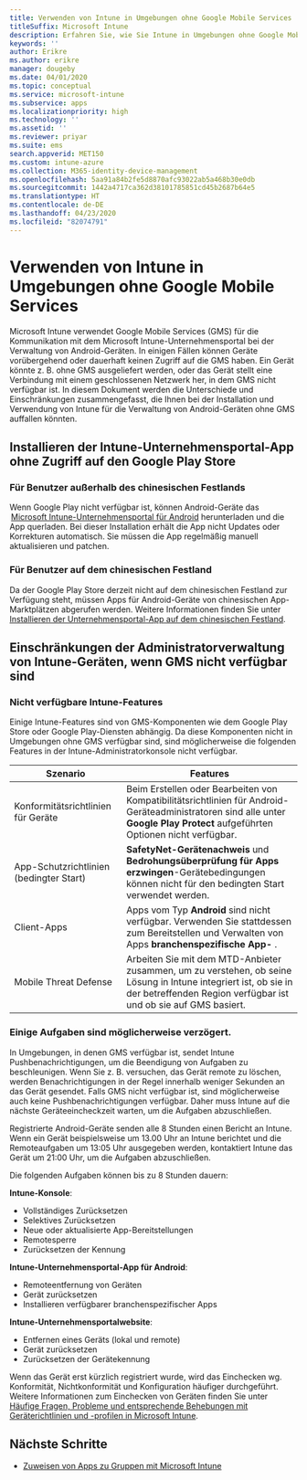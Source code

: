 ```yaml
---
title: Verwenden von Intune in Umgebungen ohne Google Mobile Services
titleSuffix: Microsoft Intune
description: Erfahren Sie, wie Sie Intune in Umgebungen ohne Google Mobile Services verwenden.
keywords: ''
author: Erikre
ms.author: erikre
manager: dougeby
ms.date: 04/01/2020
ms.topic: conceptual
ms.service: microsoft-intune
ms.subservice: apps
ms.localizationpriority: high
ms.technology: ''
ms.assetid: ''
ms.reviewer: priyar
ms.suite: ems
search.appverid: MET150
ms.custom: intune-azure
ms.collection: M365-identity-device-management
ms.openlocfilehash: 5aa91a84b2fe5d8870afc93022ab5a468b30e0db
ms.sourcegitcommit: 1442a4717ca362d38101785851cd45b2687b64e5
ms.translationtype: HT
ms.contentlocale: de-DE
ms.lasthandoff: 04/23/2020
ms.locfileid: "82074791"
---
```

# <a name="how-to-use-intune-in-environments-without-google-mobile-services"></a>Verwenden von Intune in Umgebungen ohne Google Mobile Services

Microsoft Intune verwendet Google Mobile Services (GMS) für die Kommunikation mit dem Microsoft Intune-Unternehmensportal bei der Verwaltung von Android-Geräten. In einigen Fällen können Geräte vorübergehend oder dauerhaft keinen Zugriff auf die GMS haben. Ein Gerät könnte z. B. ohne GMS ausgeliefert werden, oder das Gerät stellt eine Verbindung mit einem geschlossenen Netzwerk her, in dem GMS nicht verfügbar ist. In diesem Dokument werden die Unterschiede und Einschränkungen zusammengefasst, die Ihnen bei der Installation und Verwendung von Intune für die Verwaltung von Android-Geräten ohne GMS auffallen könnten.

## <a name="install-the-intune-company-portal-app-without-access-to-the-google-play-store"></a>Installieren der Intune-Unternehmensportal-App ohne Zugriff auf den Google Play Store 

### <a name="for-users-outside-of-mainland-china"></a>Für Benutzer außerhalb des chinesischen Festlands 

Wenn Google Play nicht verfügbar ist, können Android-Geräte das  [Microsoft Intune-Unternehmensportal für Android](https://www.microsoft.com/en-us/download/details.aspx?id=49140) herunterladen und die App querladen. Bei dieser Installation erhält die App nicht Updates oder Korrekturen automatisch. Sie müssen die App regelmäßig manuell aktualisieren und patchen. 

### <a name="for-users-in-mainland-china"></a>Für Benutzer auf dem chinesischen Festland 

Da der Google Play Store derzeit nicht auf dem chinesischen Festland zur Verfügung steht, müssen Apps für Android-Geräte von chinesischen App-Marktplätzen abgerufen werden. Weitere Informationen finden Sie unter [Installieren der Unternehmensportal-App auf dem chinesischen Festland](../user-help/install-company-portal-android-china.md).

## <a name="limitations-of-intune-device-administrator-management-when-gms-is-unavailable"></a>Einschränkungen der Administratorverwaltung von Intune-Geräten, wenn GMS nicht verfügbar sind 

### <a name="unavailable-intune-features"></a>Nicht verfügbare Intune-Features

Einige Intune-Features sind von GMS-Komponenten wie dem Google Play Store oder Google Play-Diensten abhängig. Da diese Komponenten nicht in Umgebungen ohne GMS verfügbar sind, sind möglicherweise die folgenden Features in der Intune-Administratorkonsole nicht verfügbar.  

| Szenario  | Features  |
|-----------------------------------------------|--------------------------------------------------------------------------------------------------------------------------------------------------------------|
| Konformitätsrichtlinien für Geräte  | Beim Erstellen oder Bearbeiten von Kompatibilitätsrichtlinien für Android-Geräteadministratoren sind alle unter **Google Play Protect** aufgeführten Optionen nicht verfügbar.  |
| App-Schutzrichtlinien (bedingter Start)  | **SafetyNet-Gerätenachweis** und **Bedrohungsüberprüfung für Apps erzwingen**-Gerätebedingungen können nicht für den bedingten Start verwendet werden.  |
| Client-Apps  | Apps vom Typ **Android** sind nicht verfügbar. Verwenden Sie stattdessen zum Bereitstellen und Verwalten von Apps **branchenspezifische App-** .  |
| Mobile Threat Defense  | Arbeiten Sie mit dem MTD-Anbieter zusammen, um zu verstehen, ob seine Lösung in Intune integriert ist, ob sie in der betreffenden Region verfügbar ist und ob sie auf GMS basiert.  |

### <a name="some-tasks-may-be-delayed"></a>Einige Aufgaben sind möglicherweise verzögert. 

In Umgebungen, in denen GMS verfügbar ist, sendet Intune Pushbenachrichtigungen, um die Beendigung von Aufgaben zu beschleunigen. Wenn Sie z. B. versuchen, das Gerät remote zu löschen, werden Benachrichtigungen in der Regel innerhalb weniger Sekunden an das Gerät gesendet. Falls GMS nicht verfügbar ist, sind möglicherweise auch keine Pushbenachrichtigungen verfügbar. Daher muss Intune auf die nächste Geräteeincheckzeit warten, um die Aufgaben abzuschließen.  

Registrierte Android-Geräte senden alle 8 Stunden einen Bericht an Intune. Wenn ein Gerät beispielsweise um 13.00 Uhr an Intune berichtet und die Remoteaufgaben um 13:05 Uhr ausgegeben werden, kontaktiert Intune das Gerät um 21:00 Uhr, um die Aufgaben abzuschließen. 

Die folgenden Aufgaben können bis zu 8 Stunden dauern: 

**Intune-Konsole**:
- Vollständiges Zurücksetzen
- Selektives Zurücksetzen
- Neue oder aktualisierte App-Bereitstellungen
- Remotesperre
- Zurücksetzen der Kennung

**Intune-Unternehmensportal-App für Android**:
- Remoteentfernung von Geräten
- Gerät zurücksetzen
- Installieren verfügbarer branchenspezifischer Apps

**Intune-Unternehmensportalwebsite**:
- Entfernen eines Geräts (lokal und remote)
- Gerät zurücksetzen
- Zurücksetzen der Gerätekennung

Wenn das Gerät erst kürzlich registriert wurde, wird das Einchecken wg. Konformität, Nichtkonformität und Konfiguration häufiger durchgeführt. Weitere Informationen zum Einchecken von Geräten finden Sie unter [Häufige Fragen, Probleme und entsprechende Behebungen mit Geräterichtlinien und -profilen in Microsoft Intune](../configuration/device-profile-troubleshoot.md). 

## <a name="next-steps"></a>Nächste Schritte

- [Zuweisen von Apps zu Gruppen mit Microsoft Intune](../apps/apps-deploy.md)
